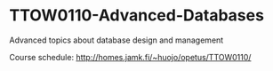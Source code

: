 # TTOW0110-Advanced-Databases
Advanced topics about database design and management

Course schedule: http://homes.jamk.fi/~huojo/opetus/TTOW0110/
